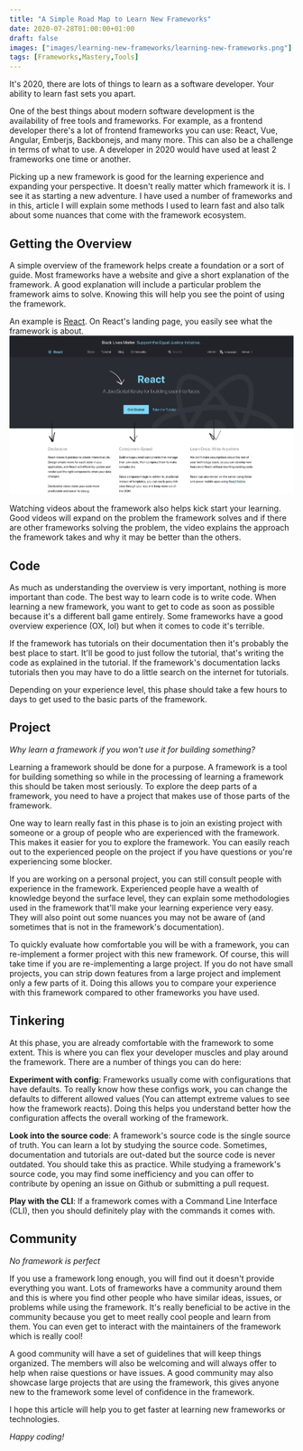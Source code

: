 ```yaml
---
title: "A Simple Road Map to Learn New Frameworks"
date: 2020-07-28T01:00:00+01:00
draft: false
images: ["images/learning-new-frameworks/learning-new-frameworks.png"]
tags: [Frameworks,Mastery,Tools]
---
```


It's 2020, there are lots of things to learn as a software developer. Your ability to learn fast sets you apart.

One of the best things about modern software development is the availability of free tools and frameworks. For example, as a frontend developer there's a lot of frontend frameworks you can use: React, Vue, Angular, Emberjs, Backbonejs, and many more.
This can also be a challenge in terms of what to use. A developer in 2020 would have used at least 2 frameworks one time or another.

Picking up a new framework is good for the learning experience and expanding your perspective. It doesn't really matter which framework it is. I see it as starting a new adventure. I have used a number of frameworks and in this, article I will explain some methods
I used to learn fast and also talk about some nuances that come with the framework ecosystem.

## **Getting the Overview**

A simple overview of the framework helps create a foundation or a sort of guide. Most frameworks have a website and give a short explanation of the framework. A good explanation will include a particular problem the framework aims to solve. Knowing this will help you see the point of using the framework.

An example is [React](reactjs.org). On React's landing page, you easily see what the framework is about.
![React home page](/images/learning-new-frameworks/react-home-page.png)

Watching videos about the framework also helps kick start your learning. Good videos will expand on the problem the framework solves and if there are other frameworks solving the problem, the video explains the approach the framework takes and why it may be better than the others.

## **Code**

As much as understanding the overview is very important, nothing is more important than code. The best way to learn code is to write code. When learning a new framework, you want to get to code as soon as possible because it's a different ball game entirely. Some frameworks have a good overview experience (OX, lol) but when it comes to code it's terrible.

If the framework has tutorials on their documentation then it's probably the best place to start. It'll be good to just follow the tutorial, that's writing the code as explained in the tutorial. If the framework's documentation lacks tutorials then you may have to do a little search on the internet for tutorials.

Depending on your experience level, this phase should take a few hours to days to get used to the basic parts of the framework.

## **Project**

*Why learn a framework if you won't use it for building something?*

Learning a framework should be done for a purpose. A framework is a tool for building something so while in the processing of learning a framework this should be taken most seriously. To explore the deep parts of a framework, you need to have a project that makes use of those parts of the framework.

One way to learn really fast in this phase is to join an existing project with someone or a group of people who are experienced with the framework. This makes it easier for you to explore the framework. You can easily reach out to the experienced people on the project if you have questions or you're experiencing some blocker.

If you are working on a personal project, you can still consult people with experience in the framework. Experienced people have a wealth of knowledge beyond the surface level, they can explain some methodologies used in the framework that'll make your learning experience very easy. They will also point out some nuances you may not be aware of (and sometimes that is not in the framework's documentation).

To quickly evaluate how comfortable you will be with a framework, you can re-implement a former project with this new framework. Of course, this will take time if you are re-implementing a large project. If you do not have small projects, you can strip down features from a large project and implement only a few parts of it. Doing this allows you to compare your experience with this framework compared to other frameworks you have used.

## **Tinkering**

At this phase, you are already comfortable with the framework to some extent. This is where you can flex your developer muscles and play around the framework. There are a number of things you can do here:

**Experiment with config**: Frameworks usually come with configurations that have defaults. To really know how these configs work, you can change the defaults to different allowed values (You can attempt extreme values to see how the framework reacts). Doing this helps you understand better how the configuration affects the overall working of the framework.

**Look into the source code**: A framework's source code is the single source of truth. You can learn a lot by studying the source code. Sometimes, documentation and tutorials are out-dated but the source code is never outdated. You should take this as practice. While studying a framework's source code, you may find some inefficiency and you can offer to contribute by opening an issue on Github or submitting a pull request.

**Play with the CLI**: If a framework comes with a Command Line Interface (CLI), then you should definitely play with the commands it comes with.

## **Community**

*No framework is perfect*

If you use a framework long enough, you will find out it doesn't provide everything you want. Lots of frameworks have a community around them and this is where you find other people who have similar ideas, issues, or problems while using the framework. It's really beneficial to be active in the community because you get to meet really cool people and learn from them. You can even get to interact with the maintainers of the framework which is really cool!

A good community will have a set of guidelines that will keep things organized. The members will also be welcoming and will always offer to help when raise questions or have issues. A good community may also showcase large projects that are using the framework, this gives anyone new to the framework some level of confidence in the framework.

I hope this article will help you to get faster at learning new frameworks or technologies.

*Happy coding!*
